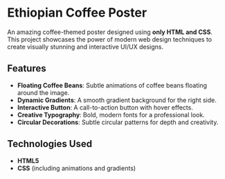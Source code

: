 # Ethiopian Coffee Poster

An amazing coffee-themed poster designed using **only HTML and CSS**. This project showcases the power of modern web design techniques to create visually stunning and interactive UI/UX designs.

## Features
- **Floating Coffee Beans**: Subtle animations of coffee beans floating around the image.
- **Dynamic Gradients**: A smooth gradient background for the right side.
- **Interactive Button**: A call-to-action button with hover effects.
- **Creative Typography**: Bold, modern fonts for a professional look.
- **Circular Decorations**: Subtle circular patterns for depth and creativity.

## Technologies Used
- **HTML5**
- **CSS** (including animations and gradients)

